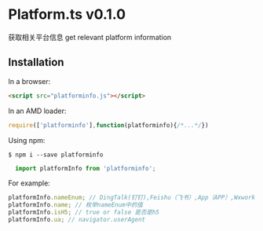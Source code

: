 # Platform.ts v0.1.0

  获取相关平台信息
  get relevant platform information

## Installation
  
  In a browser:
  ```html
  <script src="platforminfo.js"></script>
  ```

  In an AMD loader:

  ```js
  require(['platforminfo'],function(platforminfo){/*...*/})
  ```

  Using npm:

  ```shell
  $ npm i --save platforminfo
  ```

  ```js
    import platformInfo from 'platforminfo';
  ```

  For example:

  ```js
  platformInfo.nameEnum; // DingTalk(钉钉),Feishu（飞书）,App（APP）,Wxwork（企业微信）,WeChat（微信）,MiniProgram（微信小程序）
  platformInfo.name; // 枚举nameEnum中的值
  platformInfo.isH5; // true or false 是否是h5 
  platformInfo.ua; // navigator.userAgent

